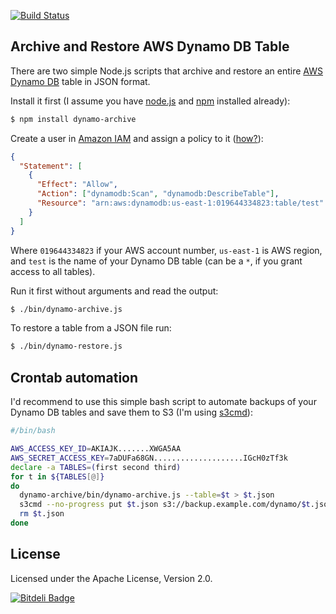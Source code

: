 [![Build Status](https://travis-ci.org/yegor256/dynamo-archive.svg)](https://travis-ci.org/yegor256/dynamo-archive)

## Archive and Restore AWS Dynamo DB Table

There are two simple Node.js scripts that archive and restore an entire
[AWS Dynamo DB](http://aws.amazon.com/dynamodb/)
table in JSON format.

Install it first (I assume you have
[node.js](http://nodejs.org/) and
[npm](https://npmjs.org/doc/install.html) installed already):

```bash
$ npm install dynamo-archive
```

Create a user in [Amazon IAM](http://aws.amazon.com/iam/)
and assign a policy to it ([how?](http://docs.aws.amazon.com/IAM/latest/UserGuide/ManagingPolicies.html)):

```json
{
  "Statement": [
    {
      "Effect": "Allow",
      "Action": ["dynamodb:Scan", "dynamodb:DescribeTable"],
      "Resource": "arn:aws:dynamodb:us-east-1:019644334823:table/test"
    }
  ]
}
```

Where `019644334823` if your AWS account number, `us-east-1` is AWS region,
and `test` is the name of your Dynamo DB table (can be a `*`, if you grant
access to all tables).

Run it first without arguments and read the output:

```bash
$ ./bin/dynamo-archive.js
```

To restore a table from a JSON file run:

```bash
$ ./bin/dynamo-restore.js
```

## Crontab automation

I'd recommend to use this simple bash script to automate backups
of your Dynamo DB tables and save them to S3 (I'm using [s3cmd](http://s3tools.org/s3cmd)):

```bash
#/bin/bash

AWS_ACCESS_KEY_ID=AKIAJK.......XWGA5AA
AWS_SECRET_ACCESS_KEY=7aDUFa68GN....................IGcH0zTf3k
declare -a TABLES=(first second third)
for t in ${TABLES[@]}
do
  dynamo-archive/bin/dynamo-archive.js --table=$t > $t.json
  s3cmd --no-progress put $t.json s3://backup.example.com/dynamo/$t.json
  rm $t.json
done
```

## License

Licensed under the Apache License, Version 2.0.


[![Bitdeli Badge](https://d2weczhvl823v0.cloudfront.net/yegor256/dynamo-archive/trend.png)](https://bitdeli.com/free "Bitdeli Badge")

